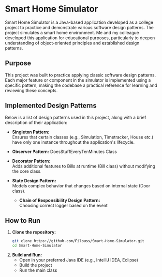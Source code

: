 # Smart Home Simulator

Smart Home Simulator is a Java-based application developed as a college project to practice and demonstrate various software design patterns. The project simulates a smart home environment. Me and my colleague developed this application for educational purposes, particularly to deepen understanding of object-oriented principles and established design patterns.

## Purpose

This project was built to practice applying classic software design patterns. Each major feature or component in the simulator is implemented using a specific pattern, making the codebase a practical reference for learning and reviewing these concepts.

## Implemented Design Patterns

Below is a list of design patterns used in this project, along with a brief description of their application:

- **Singleton Pattern:**  
  Ensures that certain classes (e.g., Simulation, Timetracker, House etc.) have only one instance throughout the application's lifecycle.

- **Observer Pattern:**
  DoesStuffEveryTenMinutes Class

- **Decorator Pattern:**  
  Adds additional features to Bills  at runtime (Bill class) without modifying the core class.

- **State Design Pattern:**  
  Models complex behavior that changes based on internal state (Door class).

  - **Chain of Responsibility Design Pattern:**  
  Choosing correct logger based on the event

## How to Run

1. **Clone the repository:**
   ```bash
   git clone https://github.com/Filouss/Smart-Home-Simulator.git
   cd Smart-Home-Simulator
   ```
2. **Build and Run:**
   - Open in your preferred Java IDE (e.g., IntelliJ IDEA, Eclipse)
   - Build the project
   - Run the main class
